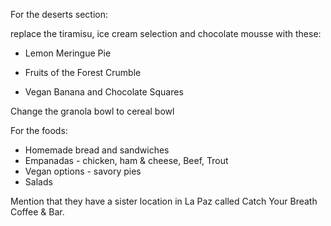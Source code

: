 For the deserts section: 

replace the tiramisu, ice cream selection and chocolate mousse with these:

- Lemon Meringue Pie

- Fruits of the Forest Crumble

- Vegan Banana and Chocolate Squares


Change the granola bowl to cereal bowl 


For the foods:

- Homemade bread and sandwiches 
- Empanadas - chicken, ham & cheese, Beef, Trout
- Vegan options - savory pies
- Salads 

Mention that they have a sister location in La Paz called Catch Your Breath Coffee & Bar.

